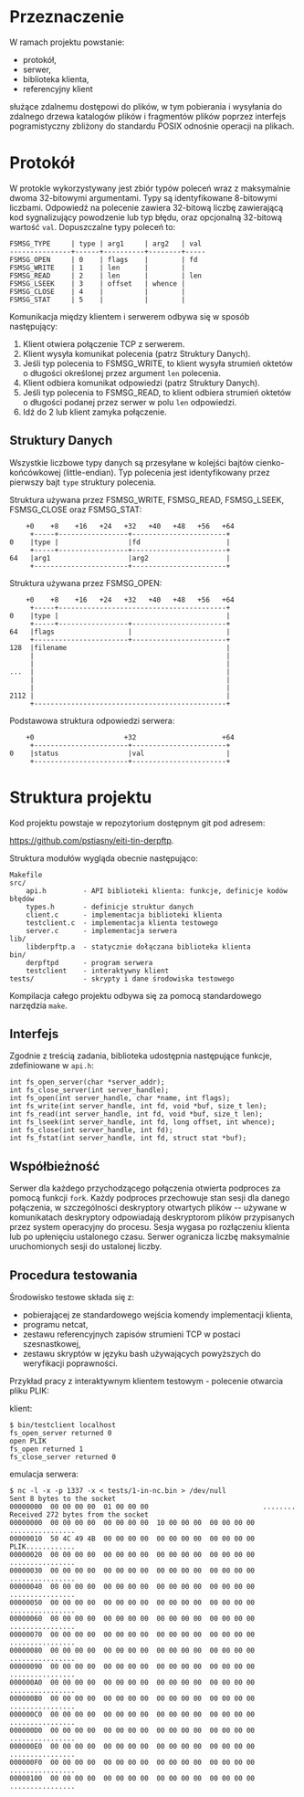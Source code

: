Przeznaczenie
=============

W ramach projektu powstanie:

* protokół,
* serwer,
* biblioteka klienta,
* referencyjny klient

służące zdalnemu dostępowi do plików, w tym pobierania i wysyłania do zdalnego
drzewa katalogów plików i fragmentów plików poprzez interfejs pogramistyczny
zbliżony do standardu POSIX odnośnie operacji na plikach.


Protokół
========

W protokle wykorzystywany jest zbiór typów poleceń wraz z maksymalnie
dwoma 32-bitowymi argumentami.  Typy są identyfikowane 8-bitowymi liczbami.
Odpowiedź na polecenie zawiera 32-bitową liczbę zawierającą kod sygnalizujący
powodzenie lub typ błędu, oraz opcjonalną 32-bitową wartość `val`.
Dopuszczalne typy poleceń to:

    FSMSG_TYPE     | type | arg1     | arg2   | val
    ---------------+------+----------+--------+-----
    FSMSG_OPEN     | 0    | flags    |        | fd
    FSMSG_WRITE    | 1    | len      |        |
    FSMSG_READ     | 2    | len      |        | len
    FSMSG_LSEEK    | 3    | offset   | whence |
    FSMSG_CLOSE    | 4    |          |        |
    FSMSG_STAT     | 5    |          |        |


Komunikacja między klientem i serwerem odbywa się w sposób następujący:

1. Klient otwiera połączenie TCP z serwerem.
2. Klient wysyła komunikat polecenia (patrz Struktury Danych).
3. Jeśli typ polecenia to FSMSG_WRITE, to klient wysyła strumień oktetów
   o długości określonej przez argument `len` polecenia.
4. Klient odbiera komunikat odpowiedzi (patrz Struktury Danych).
5. Jeśli typ polecenia to FSMSG_READ, to klient odbiera strumień oktetów
   o długości podanej przez serwer w polu `len` odpowiedzi.
6. Idź do 2 lub klient zamyka połączenie.


Struktury Danych
----------------

Wszystkie liczbowe typy danych są przesyłane w kolejści bajtów
cienko-końcówkowej (little-endian).  Typ polecenia jest identyfikowany
przez pierwszy bajt `type` struktury polecenia.

Struktura używana przez FSMSG_WRITE, FSMSG_READ, FSMSG_LSEEK, FSMSG_CLOSE
oraz FSMSG_STAT:

        +0    +8    +16   +24   +32   +40   +48   +56   +64
         +-----+-----------------+-----------------------+
    0    |type |                 |fd                     |
         +-----+-----------------+-----------------------+
    64   |arg1                   |arg2                   |
         +-----------------------+-----------------------+

Struktura używana przez FSMSG_OPEN:

        +0    +8    +16   +24   +32   +40   +48   +56   +64
         +-----+-----------------------------------------+
    0    |type |                                         |
         +-----+-----------------+-----------------------+
    64   |flags                  |                       |
         +-----------------------+-----------------------+
    128  |filename                                       |
         |                                               |
         |                                               |
    ...  |                                               |
         |                                               |
         |                                               |
    2112 |                                               |
         +-----------------------------------------------+

Podstawowa struktura odpowiedzi serwera:

        +0                      +32                     +64
         +-----------------------+-----------------------+
    0    |status                 |val                    |
         +-----------------------+-----------------------+


Struktura projektu
==================

Kod projektu powstaje w repozytorium dostępnym git pod adresem:

<https://github.com/pstiasny/eiti-tin-derpftp>.

Struktura modułów wygląda obecnie następująco:

    Makefile
    src/
        api.h         - API biblioteki klienta: funkcje, definicje kodów błędów
        types.h       - definicje struktur danych
        client.c      - implementacja biblioteki klienta
        testclient.c  - implementacja klienta testowego
        server.c      - implementacja serwera
    lib/
        libderpftp.a  - statycznie dołączana biblioteka klienta
    bin/
        derpftpd      - program serwera
        testclient    - interaktywny klient
    tests/            - skrypty i dane środowiska testowego

Kompilacja całego projektu odbywa się za pomocą standardowego narzędzia `make`.


Interfejs
---------

Zgodnie z treścią zadania, biblioteka udostępnia następujące funkcje,
zdefiniowane w `api.h`:

    int fs_open_server(char *server_addr);
    int fs_close_server(int server_handle);
    int fs_open(int server_handle, char *name, int flags);
    int fs_write(int server_handle, int fd, void *buf, size_t len);
    int fs_read(int server_handle, int fd, void *buf, size_t len);
    int fs_lseek(int server_handle, int fd, long offset, int whence);
    int fs_close(int server_handle, int fd);
    int fs_fstat(int server_handle, int fd, struct stat *buf);


Współbieżność
-------------

Serwer dla każdego przychodzącego połączenia otwierta podproces za pomocą
funkcji `fork`.  Każdy podproces przechowuje stan sesji dla danego połączenia,
w szczególności deskryptory otwartych plików -- używane w komunikatach
deskryptory odpowiadają deskryptorom plików przypisanych przez system
operacyjny do procesu.  Sesja wygasa po rozłączeniu klienta lub po upłenięciu
ustalonego czasu.  Serwer ogranicza liczbę maksymalnie uruchomionych sesji
do ustalonej liczby.


Procedura testowania
--------------------

Środowisko testowe składa się z:

* pobierającej ze standardowego wejścia komendy implementacji klienta,
* programu netcat,
* zestawu referencyjnych zapisów strumieni TCP w postaci szesnastkowej,
* zestawu skryptów w języku bash używających powyższych do weryfikacji
  poprawności.

Przykład pracy z interaktywnym klientem testowym - polecenie otwarcia pliku
PLIK:

klient:

    $ bin/testclient localhost
    fs_open_server returned 0
    open PLIK
    fs_open returned 1
    fs_close_server returned 0

emulacja serwera:

    $ nc -l -x -p 1337 -x < tests/1-in-nc.bin > /dev/null
    Sent 8 bytes to the socket
    00000000  00 00 00 00  01 00 00 00                            ........        
    Received 272 bytes from the socket
    00000000  00 00 00 00  00 00 00 00  10 00 00 00  00 00 00 00  ................
    00000010  50 4C 49 4B  00 00 00 00  00 00 00 00  00 00 00 00  PLIK............
    00000020  00 00 00 00  00 00 00 00  00 00 00 00  00 00 00 00  ................
    00000030  00 00 00 00  00 00 00 00  00 00 00 00  00 00 00 00  ................
    00000040  00 00 00 00  00 00 00 00  00 00 00 00  00 00 00 00  ................
    00000050  00 00 00 00  00 00 00 00  00 00 00 00  00 00 00 00  ................
    00000060  00 00 00 00  00 00 00 00  00 00 00 00  00 00 00 00  ................
    00000070  00 00 00 00  00 00 00 00  00 00 00 00  00 00 00 00  ................
    00000080  00 00 00 00  00 00 00 00  00 00 00 00  00 00 00 00  ................
    00000090  00 00 00 00  00 00 00 00  00 00 00 00  00 00 00 00  ................
    000000A0  00 00 00 00  00 00 00 00  00 00 00 00  00 00 00 00  ................
    000000B0  00 00 00 00  00 00 00 00  00 00 00 00  00 00 00 00  ................
    000000C0  00 00 00 00  00 00 00 00  00 00 00 00  00 00 00 00  ................
    000000D0  00 00 00 00  00 00 00 00  00 00 00 00  00 00 00 00  ................
    000000E0  00 00 00 00  00 00 00 00  00 00 00 00  00 00 00 00  ................
    000000F0  00 00 00 00  00 00 00 00  00 00 00 00  00 00 00 00  ................
    00000100  00 00 00 00  00 00 00 00  00 00 00 00  00 00 00 00  ................


